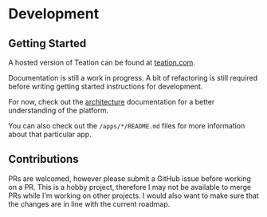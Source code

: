 # Development

## Getting Started

A hosted version of Teation can be found at [teation.com](https://teation.com).

Documentation is still a work in progress. A bit of refactoring is still required before writing getting started instructions for development.

For now, check out the [architecture](./architecture.md) documentation for a better understanding of the platform.

You can also check out the `/apps/*/README.md` files for more information about that particular app.

## Contributions

PRs are welcomed, however please submit a GitHub issue before working on a PR. This is a hobby project, therefore I may not be available to merge PRs while I'm working on other projects. I would also want to make sure that the changes are in line with the current roadmap.